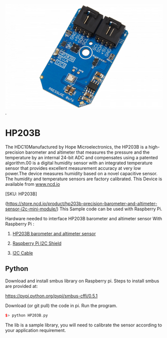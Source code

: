 [![HP203B](HP203B_I2C.png)](https://store.ncd.io/product/hp203b-precision-barometer-and-altimeter-sensor-i2c-mini-module/).

# HP203B

The HDC10Manufactured by Hope Microelectronics, the HP203B is a high-precision barometer and altimeter that measures the pressure and the temperature by an internal 24-bit ADC and compensates using a patented algorithm.00 is a digital humidity sensor with an integrated temperature sensor that provides excellent measurement accuracy at very low power.The device measures humidity based on a novel capacitive sensor. The humidity and temperature sensors are factory calibrated.
This Device is available from www.ncd.io

[SKU: HP203B]

(https://store.ncd.io/product/hp203b-precision-barometer-and-altimeter-sensor-i2c-mini-module/)
This Sample code can be used with Raspberry Pi.

Hardware needed to interface HP203B barometer and altimeter sensor With Raspberry Pi :

1. <a href="https://store.ncd.io/product/hp203b-precision-barometer-and-altimeter-sensor-i2c-mini-module/">HP203B barometer and altimeter sensor</a>

2. <a href="https://store.ncd.io/product/i2c-shield-for-raspberry-pi-3-pi2-with-outward-facing-i2c-port-terminates-over-hdmi-port/">Raspberry Pi I2C Shield</a>

3. <a href="https://store.ncd.io/product/i%C2%B2c-cable/">I2C Cable</a>

## Python

Download and install smbus library on Raspberry pi. Steps to install smbus are provided at:

https://pypi.python.org/pypi/smbus-cffi/0.5.1

Download (or git pull) the code in pi. Run the program.

```cpp
$> python HP203B.py
```
The lib is a sample library, you will need to calibrate the sensor according to your application requirement.

